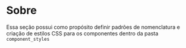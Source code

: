 # Sobre
Essa seção possui como propósito definir padrões de nomenclatura e criação de estilos CSS para os componentes dentro da pasta `component_styles`